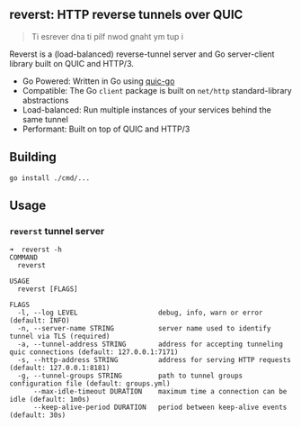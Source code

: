 reverst: HTTP reverse tunnels over QUIC
---------------------------------------

> Ti esrever dna ti pilf nwod gnaht ym tup i

Reverst is a (load-balanced) reverse-tunnel server and Go server-client library built on QUIC and HTTP/3.

- Go Powered: Written in Go using [quic-go](https://github.com/quic-go/quic-go)
- Compatible: The Go `client` package is built on `net/http` standard-library abstractions
- Load-balanced: Run multiple instances of your services behind the same tunnel
- Performant: Built on top of QUIC and HTTP/3

## Building

```
go install ./cmd/...
```

## Usage

### `reverst` tunnel server

```
➜  reverst -h
COMMAND
  reverst

USAGE
  reverst [FLAGS]

FLAGS
  -l, --log LEVEL                    debug, info, warn or error (default: INFO)
  -n, --server-name STRING           server name used to identify tunnel via TLS (required)
  -a, --tunnel-address STRING        address for accepting tunneling quic connections (default: 127.0.0.1:7171)
  -s, --http-address STRING          address for serving HTTP requests (default: 127.0.0.1:8181)
  -g, --tunnel-groups STRING         path to tunnel groups configuration file (default: groups.yml)
      --max-idle-timeout DURATION    maximum time a connection can be idle (default: 1m0s)
      --keep-alive-period DURATION   period between keep-alive events (default: 30s)
```
